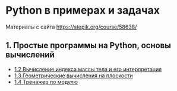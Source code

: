 # Python в примерах и задачах

Материалы с сайта https://stepik.org/course/58638/

## 1. Простые программы на Python, основы вычислений

- [1.2 Вычисление индекса массы тела и его интерпретация](1.2/)
- [1.3 Геометрические вычисления на плоскости](1.3/)
- [1.4 Тренажер по модулю](1.4/)
